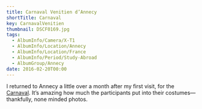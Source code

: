 ```yaml
---
title: Carnaval Venitien d’Annecy
shortTitle: Carnaval
key: CarnavalVenitien
thumbnail: DSCF0169.jpg
tags:
  - AlbumInfo/Camera/X-T1
  - AlbumInfo/Location/Annecy
  - AlbumInfo/Location/France
  - AlbumInfo/Period/Study-Abroad
  - AlbumGroup/Annecy
date: 2016-02-20T00:00
---
```

I returned to Annecy a little over a month after my first visit, for the [Carnaval](https://www.lac-annecy.com/fete-et-manifestation/1/146349-carnaval-venitien.html). It’s amazing how much the participants put into their costumes—thankfully, none minded photos.
